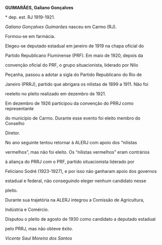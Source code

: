 **GUIMARÃES, Galiano Gonçalves**



\* dep. est. RJ 1919-1921.



*Galiano Gonçalves Guimarães* nasceu em Carmo (RJ).



Formou-se em farmácia.



Elegeu-se deputado estadual em janeiro de 1919 na chapa oficial do

Partido Republicano Fluminense (PRF). Em maio de 1920, depois da

convenção oficial do PRF, o grupo situacionista, liderado por Nilo

Peçanha, passou a adotar a sigla do Partido Republicano do Rio de

Janeiro (PRRJ), partido que abrigara os nilistas de 1899 a 1911. Não foi

reeleito no pleito realizado em dezembro de 1921.



Em dezembro de 1926 participou da convenção do PRRJ como representante

do município de Carmo. Durante esse evento foi eleito membro do Conselho

Diretor.



No ano seguinte tentou retornar à ALERJ com apoio dos “nilistas

vermelhos”, mas não foi eleito. Os “nilistas vermelhos” eram contrários

à aliança do PRRJ com o PRF, partido situacionista liderado por

Feliciano Sodré (1923-1927), e por isso não ganharam apoio dos governos

estadual e federal, não conseguindo eleger nenhum candidato nesse

pleito.



Durante sua trajetória na ALERJ integrou a Comissão de Agricultura,

Indústria e Comércio.



Disputou o pleito de agosto de 1930 como candidato a deputado estadual

pelo PRRJ, mas não obteve êxito.



*Vicente Saul Moreira dos Santos*



